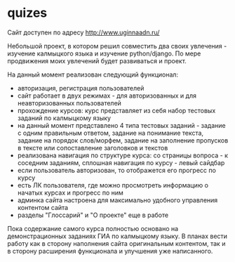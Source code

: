 # quizes

Сайт доступен по адресу http://www.uginnaadn.ru/

Небольшой проект, в котором решил совместить два своих увлечения - изучение калмыцкого языка и изучение python/django.
По мере продвижения моих увлечений будет развиваться и проект.

На данный момент реализован следующий функционал:
- авторизация, регистрация пользователей
- сайт работает в двух режимах - для авторизованных и для неавторизованных пользователей
- прохождение курсов: курс представляет из себя набор тестовых заданий по калмыцкому языку
- на данный момент представлено 4 типа тестовых заданий - задание с одним правильным ответом, задание на понимание текста, задание
на порядок слов/морфем, задание на заполнение пропусков в тексте или сопоставление заголовков и текстов
- реализована навигация по структуре курса: со страницы вопроса  - к соседним заданиям, сплошная навигация по курсу - левый сайдбар
- если пользователь авторизован, то отображется его прогресс по курсу
- есть ЛК пользователя, где можно просмотреть информацию о начатых курсах и прогресс по ним
- админка сайта настроена для максимально удобного управления контентом сайта 
- разделы "Глоссарий" и "О проекте" еще в работе

Пока содержание самого курса полностью основано на демонстрационных заданиях ГИА по калмыцкому языку.
В планах вести работу как в сторону наполнения сайта оригинальным контентом, так и в сторону расширения
функционала и улучшения уже написанного.

